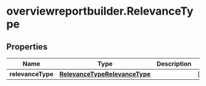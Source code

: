 # overviewreportbuilder.RelevanceType

## Properties

Name | Type | Description | Notes
------------ | ------------- | ------------- | -------------
**relevanceType** | [**RelevanceTypeRelevanceType**](RelevanceTypeRelevanceType.md) |  | [optional] 


